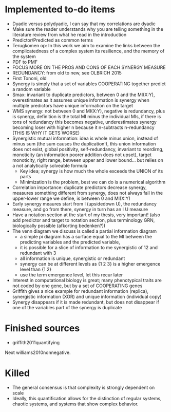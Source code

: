 # Implemented to-do items

* Dyadic versus polydyadic, I can say that my correlations are dyadic
* Make sure the reader understands why you are telling something in the literature review from what he read in the introduction
* Predictor/Predicted as common terms
* Terugkomen op: In this work we aim to examine the links between the complicatedness of a complex system its resilience, and the memory of the system
* PDF to PMF
* FOCUS MORE ON THE PROS AND CONS OF EACH SYNERGY MEASURE
* REDUNDANCY: from old to new, see OLBRICH 2015
* First Tononi, old
* Synergy is simply that a set of variables COOPERATING together predict a random variable
* Smax: invariant to duplicate predictors, between 0 and the MI(X:Y), overestimates as it assumes unique information is synergy when multiple predictors have unique information on the target
* WMS synergy: not between 0 and MI(X:Y), negative is redundancy, plus is synergy, definition is the total MI minus the individual MIs, if there is tons of redundancy this becomes negative, underestimates synergy becoming loser with higher n because it n-subtracts n-redundancy (THIS IS WHY IT GETS WORSE)
* Synergistic mutual information: idea is whole minus union, instead of minus sum (the sum causes the duplication!), this union information does not exist, global positivity, self-redundancy, invariant to reordirng, monoticity (an information poorer addition does not upset), target monoticity, right range, between upper and lower bound... but relies on a not analytically solveable formula
    * Key idea; synergy is how much the whole exceeds the UNION of its parts
    * Minimization is the problem, best we can do is a numerical algorithm
* Correlation importance: duplicate predictors decrease synergy, measures something different from synergy, does not always fall in the upper-lower range we define, is between 0 and MI(X:Y)
* Early synergy meaures start from I (upsidedown U), the redundancy measure, and go from there, synergy in turn has an I U measure
* Have a notation section at the start of my thesis, very important! (also add predictor and target to notation section, plus terminology GRN, biologically possible (afkorting bedenken?))
* The venn diagram we discuss is called a partial information diagram
    * a simple pi diagram has a surface equal to the MI between the predicting variables and the predicted variable, 
    * it is possible for a slice of information to me synergistic of 12 and redundant with 3
    * all information is unique, synergistic or redundant
    * synergy can be at different levels as {1 2 3} is a higher emergence level than {1 2}
    * use the term emergence level, let this recur later
* Interest in computational biology is great; many phenotypical traits are not coded by one gene, but by a set of COOPERATING genes
* Griffith gives a nice example for redundant information (replica), synergistic information (XOR) and unique information (individual copy)
* Synergy disappears if it is made redundant, but does not disappear if one of the variables part of the synergy is duplicate

# Finished sources

* griffith2011quantifying

Next williams2010nonnegative.

# Killed

* The general consensus is that complexity is strongly dependent on scale 
* Ideally, this quantification allows for the distinction of regular systems, chaotic systems, and systems that show complex behavior.